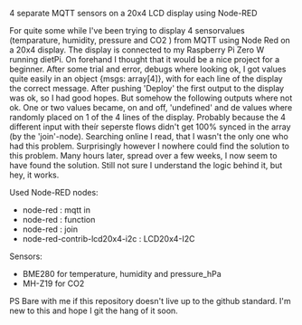 4 separate MQTT sensors on a 20x4 LCD display using Node-RED 

For quite some while I've been trying to display 4 sensorvalues (temparature, humidity, pressure and CO2 ) from MQTT using Node Red on a 20x4 display. 
The display is connected to my Raspberry Pi Zero W running dietPi. 
On forehand I thought that it would be a nice project for a beginner. 
After some trial and error, debugs where looking ok, I got values quite easily in an object {msgs: array[4]}, with for each line of the display the correct message. After pushing 'Deploy' the first output to the display was ok, so I had good hopes. But somehow the following outputs where not ok. One or two values became, on and off, 'undefined' and de values where randomly placed on 1 of the 4 lines of the display. Probably because the 4 different input with theír seperste flows didn't get 100% synced in the array (by the 'join'-node).
Searching online I read, that I wasn't the only one who had this problem. Surprisingly however I nowhere could find the solution to this problem.
Many hours later, spread over a few weeks, I now seem to have found the solution. Still not sure I understand the logic behind it, but hey, it works.

Used Node-RED nodes:
- node-red : mqtt in
- node-red : function
- node-red : join
- node-red-contrib-lcd20x4-i2c : LCD20x4-I2C

Sensors:
- BME280 for temperature, humidity and pressure_hPa
- MH-Z19 for CO2

PS
Bare with me if this repository doesn't live up to the github standard. I'm new to this and hope I git the hang of it soon. 
